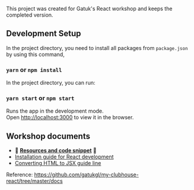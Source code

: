 This project was created for Gatuk's React workshop and keeps the completed version.

## Development Setup

In the project directory, you need to install all packages from `package.json` by using this command,

### `yarn` or `npm install`

In the project directory, you can run:

### `yarn start` or `npm start`

Runs the app in the development mode.\
Open [http://localhost:3000](http://localhost:3000) to view it in the browser.

## Workshop documents

- 🔮 [**Resources and code snippet**](https://github.com/gatukgl/my-clubhouse-react/blob/master/docs/resources-n-codesnippet.md) 🔮
- [Installation guide for React development](https://github.com/gatukgl/my-clubhouse-react/blob/master/docs/setting-up-react-app.md)
- [Converting HTML to JSX guide line](https://github.com/gatukgl/my-clubhouse-react/blob/master/docs/react-components.md)

Reference: https://github.com/gatukgl/my-clubhouse-react/tree/master/docs